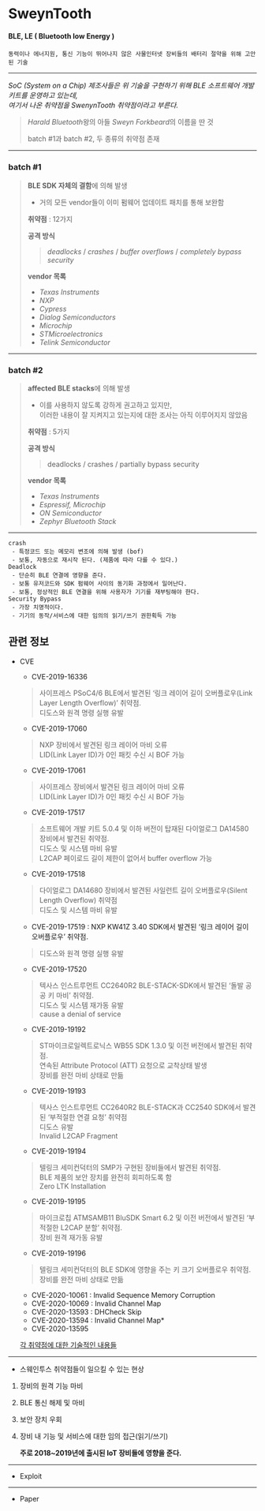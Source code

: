 # SweynTooth
#### BLE, LE ( Bluetooth low Energy )

	동력이나 에너지원, 통신 기능이 뛰어나지 않은 사물인터넷 장비들의 배터리 절약을 위해 고안된 기술

***
*SoC (System on a Chip) 제조사들은 위 기술을 구현하기 위해 BLE 소프트웨어 개발 키트를 운영하고 있는데,   
여기서 나온 취약점을 SwenynTooth 취약점이라고 부른다.*   
> *Harald Bluetooth*왕의 아들 *Sweyn Forkbeard*의 이름을 딴 것 
>      
> batch #1과 batch #2, 두 종류의 취약점 존재   
***
### batch #1

> **BLE SDK 자체의 결함**에 의해 발생 
> - 거의 모든 vendor들이 이미 펌웨어 업데이트 패치를 통해 보완함   
>   
> **취약점** : 12가지   
>   
> **공격 방식**   
> > *deadlocks* / *crashes* / *buffer overflows* / *completely bypass 	security*   
>   
> **vendor 목록**   
> - *Texas Instruments*
> - *NXP*
> - *Cypress*
> - *Dialog Semiconductors*
> - *Microchip*
> - *STMicroelectronics*
> - *Telink Semiconductor*   
***
### batch #2

> **affected BLE stacks**에 의해 발생    
> - 이를 사용하지 않도록 강하게 권고하고 있지만,   
이러한 내용이 잘 지켜지고 있는지에 대한 조사는 아직 이루어지지 않았음   
>   
> **취약점** : 5가지   
>   
> **공격 방식**   
> > deadlocks / crashes / partially bypass security   
>   
> **vendor 목록**   
> - *Texas Instruments*
> - *Espressif, Microchip*
> - *ON Semiconductor*
> - *Zephyr Bluetooth Stack*   
***

	crash
	 - 특정코드 또는 메모리 변조에 의해 발생 (bof)
	 - 보통, 자동으로 재시작 된다. (제품에 따라 다를 수 있다.)
	Deadlock 
	 - 단순히 BLE 연결에 영향을 준다.
	 - 보통 유저코드와 SDK 펌웨어 사이의 동기화 과정에서 일어난다.
	 - 보통, 정상적인 BLE 연결을 위해 사용자가 기기를 재부팅해야 한다.
	Security Bypass 
	 - 가장 치명적이다.
	 - 기기의 동작/서비스에 대한 임의의 읽기/쓰기 권한획득 가능

## 관련 정보
- CVE
	- CVE-2019-16336 
	> 사이프레스 PSoC4/6 BLE에서 발견된 ‘링크 레이어 길이 오버플로우(Link Layer Length Overflow)’ 취약점.    
	> 디도스와 원격 명령 실행 유발      
	- CVE-2019-17060 
	> NXP 장비에서 발견된 링크 레이어 마비 오류     
	> LID(Link Layer ID)가 0인 패킷 수신 시 BOF 가능     
	- CVE-2019-17061 
	> 사이프레스 장비에서 발견된 링크 레이어 마비 오류   
	> LID(Link Layer ID)가 0인 패킷 수신 시 BOF 가능        
	- CVE-2019-17517 
	> 소프트웨어 개발 키트 5.0.4 및 이하 버전이 탑재된 다이얼로그 DA14580 장비에서 발견된 취약점.   
	> 디도스 및 시스템 마비 유발   
	> L2CAP 페이로드 길이 제한이 없어서 buffer overflow 가능   
	- CVE-2019-17518 
 	> 다이얼로그 DA14680 장비에서 발견된 사일런트 길이 오버플로우(Silent Length Overflow) 취약점   
	> 디도스 및 시스템 마비 유발     
	- CVE-2019-17519 : NXP KW41Z 3.40 SDK에서 발견된 ‘링크 레이어 길이 오버플로우’ 취약점.   
	> 디도스와 원격 명령 실행 유발      
	- CVE-2019-17520 
	> 텍사스 인스트루먼트 CC2640R2 BLE-STACK-SDK에서 발견된 ‘돌발 공공 키 마비’ 취약점.    
	> 디도스 및 시스템 재가동 유발   
	> cause a denial of service   
	- CVE-2019-19192 
	> ST마이크로일렉트로닉스 WB55 SDK 1.3.0 및 이전 버전에서 발견된 취약점.       
	> 연속된 Attribute Protocol (ATT) 요청으로 교착상태 발생   
	> 장비를 완전 마비 상태로 만듦   
	- CVE-2019-19193 
	> 텍사스 인스트루먼트 CC2640R2 BLE-STACK과 CC2540 SDK에서 발견된 ‘부적절한 연결 요청’ 취약점   
	> 디도스 유발     
	> Invalid L2CAP Fragment   
	- CVE-2019-19194 
	> 텔링크 세미컨덕터의 SMP가 구현된 장비들에서 발견된 취약점.      
	> BLE 제품의 보안 장치를 완전히 회피하도록 함    
	> Zero LTK Installation   
	- CVE-2019-19195  
	> 마이크로칩 ATMSAMB11 BluSDK Smart 6.2 및 이전 버전에서 발견된 ‘부적절한 L2CAP 분할’ 취약점.   
	> 장비 원격 재가동 유발   
	- CVE-2019-19196 
	>텔링크 세미컨덕터의 BLE SDK에 영향을 주는 키 크기 오버플로우 취약점.
	> 장비를 완전 마비 상태로 만듦   
	- CVE-2020-10061 : Invalid Sequence Memory Corruption
 	- CVE-2020-10069 : Invalid Channel Map
 	- CVE-2020-13593 : DHCheck Skip
 	- CVE-2020-13594 : Invalid Channel Map*
 	- CVE-2020-13595   
   
	[각 취약점에 대한 기술적인 내용들](https://asset-group.github.io/disclosures/sweyntooth/disclosure.html#technical-description, "link")
***
- 스웨인투스 취약점들이 일으킬 수 있는 현상
1. 장비의 원격 기능 마비
2. BLE 통신 해제 및 마비
3. 보안 장치 우회
4. 장비 내 기능 및 서비스에 대한 임의 접근(읽기/쓰기)   
     
	**주로 2018~2019년에 출시된 IoT 장비들에 영향을 준다.**
***   
- Exploit
***
- Paper